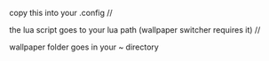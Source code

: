 copy this into your .config //

the lua script goes to your lua path (wallpaper switcher requires it) //

wallpaper folder goes in your ~ directory
